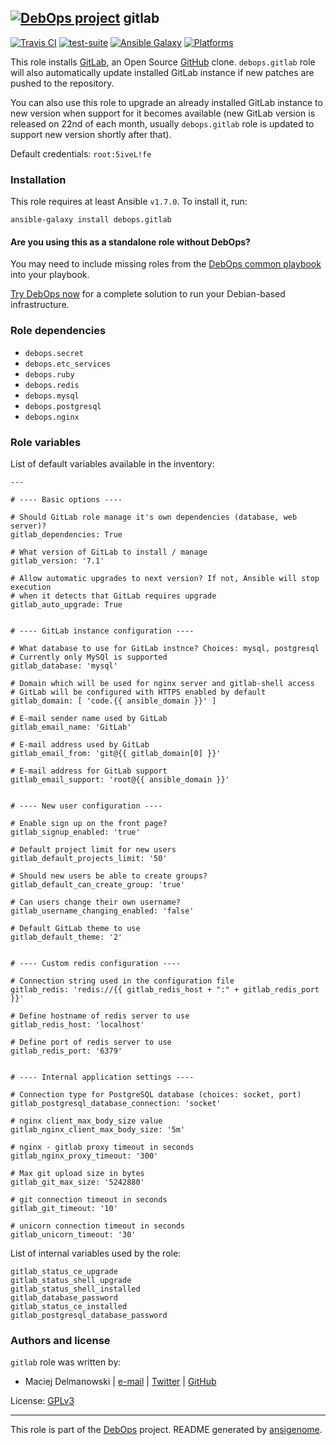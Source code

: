 
## [![DebOps project](http://debops.org/images/debops-small.png)](http://debops.org) gitlab



[![Travis CI](http://img.shields.io/travis/debops/ansible-gitlab.svg?style=flat)](http://travis-ci.org/debops/ansible-gitlab) [![test-suite](http://img.shields.io/badge/test--suite-ansible--gitlab-blue.svg?style=flat)](https://github.com/debops/test-suite/tree/master/ansible-gitlab/)  [![Ansible Galaxy](http://img.shields.io/badge/galaxy-debops.gitlab-660198.svg?style=flat)](https://galaxy.ansible.com/list#/roles/1566) [![Platforms](http://img.shields.io/badge/platforms-debian%20|%20ubuntu-lightgrey.svg?style=flat)](#)






This role installs [GitLab](https://about.gitlab.com/), an Open Source
[GitHub](https://github.com/) clone. `debops.gitlab` role will also
automatically update installed GitLab instance if new patches are pushed to
the repository.

You can also use this role to upgrade an already installed GitLab instance
to new version when support for it becomes available (new GitLab version is
released on 22nd of each month, usually `debops.gitlab` role is updated to
support new version shortly after that).

Default credentials: `root:5iveL!fe`





### Installation

This role requires at least Ansible `v1.7.0`. To install it, run:

    ansible-galaxy install debops.gitlab

#### Are you using this as a standalone role without DebOps?

You may need to include missing roles from the [DebOps common
playbook](https://github.com/debops/debops-playbooks/blob/master/playbooks/common.yml)
into your playbook.

[Try DebOps now](https://github.com/debops/debops) for a complete solution to run your Debian-based infrastructure.





### Role dependencies

- `debops.secret`
- `debops.etc_services`
- `debops.ruby`
- `debops.redis`
- `debops.mysql`
- `debops.postgresql`
- `debops.nginx`





### Role variables

List of default variables available in the inventory:

    ---
    
    # ---- Basic options ----
    
    # Should GitLab role manage it's own dependencies (database, web server)?
    gitlab_dependencies: True
    
    # What version of GitLab to install / manage
    gitlab_version: '7.1'
    
    # Allow automatic upgrades to next version? If not, Ansible will stop execution
    # when it detects that GitLab requires upgrade
    gitlab_auto_upgrade: True
    
    
    # ---- GitLab instance configuration ----
    
    # What database to use for GitLab instnce? Choices: mysql, postgresql
    # Currently only MySQl is supported
    gitlab_database: 'mysql'
    
    # Domain which will be used for nginx server and gitlab-shell access
    # GitLab will be configured with HTTPS enabled by default
    gitlab_domain: [ 'code.{{ ansible_domain }}' ]
    
    # E-mail sender name used by GitLab
    gitlab_email_name: 'GitLab'
    
    # E-mail address used by GitLab
    gitlab_email_from: 'git@{{ gitlab_domain[0] }}'
    
    # E-mail address for GitLab support
    gitlab_email_support: 'root@{{ ansible_domain }}'
    
    
    # ---- New user configuration ----
    
    # Enable sign up on the front page?
    gitlab_signup_enabled: 'true'
    
    # Default project limit for new users
    gitlab_default_projects_limit: '50'
    
    # Should new users be able to create groups?
    gitlab_default_can_create_group: 'true'
    
    # Can users change their own username?
    gitlab_username_changing_enabled: 'false'
    
    # Default GitLab theme to use
    gitlab_default_theme: '2'
    
    
    # ---- Custom redis configuration ----
    
    # Connection string used in the configuration file
    gitlab_redis: 'redis://{{ gitlab_redis_host + ":" + gitlab_redis_port }}'
    
    # Define hostname of redis server to use
    gitlab_redis_host: 'localhost'
    
    # Define port of redis server to use
    gitlab_redis_port: '6379'
    
    
    # ---- Internal application settings ----
    
    # Connection type for PostgreSQL database (choices: socket, port)
    gitlab_postgresql_database_connection: 'socket'
    
    # nginx client_max_body_size value
    gitlab_nginx_client_max_body_size: '5m'
    
    # nginx - gitlab proxy timeout in seconds
    gitlab_nginx_proxy_timeout: '300'
    
    # Max git upload size in bytes
    gitlab_git_max_size: '5242880'
    
    # git connection timeout in seconds
    gitlab_git_timeout: '10'
    
    # unicorn connection timeout in seconds
    gitlab_unicorn_timeout: '30'



List of internal variables used by the role:

    gitlab_status_ce_upgrade
    gitlab_status_shell_upgrade
    gitlab_status_shell_installed
    gitlab_database_password
    gitlab_status_ce_installed
    gitlab_postgresql_database_password






### Authors and license

`gitlab` role was written by:

- Maciej Delmanowski | [e-mail](mailto:drybjed@gmail.com) | [Twitter](https://twitter.com/drybjed) | [GitHub](https://github.com/drybjed)

License: [GPLv3](https://tldrlegal.com/license/gnu-general-public-license-v3-%28gpl-3%29)



***

This role is part of the [DebOps](http://debops.org/) project. README generated by [ansigenome](https://github.com/nickjj/ansigenome/).
